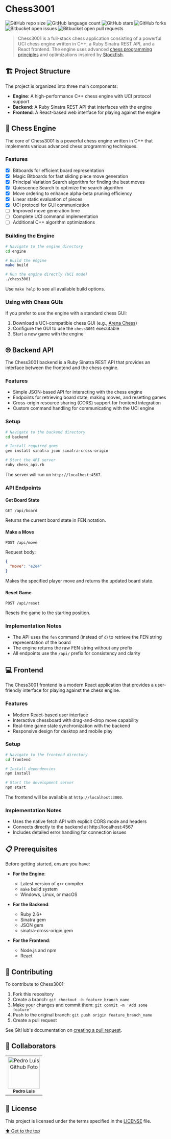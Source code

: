 # Chess3001

![GitHub repo size](https://img.shields.io/github/repo-size/pedrol3001/Chess3001?style=for-the-badge)
![GitHub language count](https://img.shields.io/github/languages/count/pedrol3001/Chess3001?style=for-the-badge)
![GitHub stars](https://img.shields.io/github/stars/pedrol3001/Chess3001?style=for-the-badge&color=00aa00)
![GitHub forks](https://img.shields.io/github/forks/pedrol3001/Chess3001?style=for-the-badge&color=aa00aa)
![Bitbucket open issues](https://img.shields.io/bitbucket/issues/pedrol3001/Chess3001?style=for-the-badge)
![Bitbucket open pull requests](https://img.shields.io/bitbucket/pr-raw/pedrol3001/Chess3001?style=for-the-badge)

> Chess3001 is a full-stack chess application consisting of a powerful UCI chess engine written in C++, a Ruby Sinatra REST API, and a React frontend. The engine uses advanced [chess programming principles](https://www.chessprogramming.org) and optimizations inspired by [Stockfish](https://github.com/official-stockfish/Stockfish.git).

## 🏗️ Project Structure

The project is organized into three main components:

- **Engine**: A high-performance C++ chess engine with UCI protocol support
- **Backend**: A Ruby Sinatra REST API that interfaces with the engine
- **Frontend**: A React-based web interface for playing against the engine

## 🚀 Chess Engine

The core of Chess3001 is a powerful chess engine written in C++ that implements various advanced chess programming techniques.

### Features

- [x] Bitboards for efficient board representation
- [x] Magic Bitboards for fast sliding piece move generation
- [x] Principal Variation Search algorithm for finding the best moves
- [x] Quiescence Search to optimize the search algorithm
- [x] Move ordering to enhance alpha-beta pruning efficiency
- [x] Linear static evaluation of pieces
- [x] UCI protocol for GUI communication
- [ ] Improved move generation time
- [ ] Complete UCI command implementation
- [ ] Additional C++ algorithm optimizations

### Building the Engine

```bash
# Navigate to the engine directory
cd engine

# Build the engine
make build

# Run the engine directly (UCI mode)
./chess3001
```

Use `make help` to see all available build options.

### Using with Chess GUIs

If you prefer to use the engine with a standard chess GUI:

1. Download a UCI-compatible chess GUI (e.g., [Arena Chess](http://www.playwitharena.de))
2. Configure the GUI to use the `chess3001` executable
3. Start a new game with the engine

## 🌐 Backend API

The Chess3001 backend is a Ruby Sinatra REST API that provides an interface between the frontend and the chess engine.

### Features

- Simple JSON-based API for interacting with the chess engine
- Endpoints for retrieving board state, making moves, and resetting games
- Cross-origin resource sharing (CORS) support for frontend integration
- Custom command handling for communicating with the UCI engine

### Setup

```bash
# Navigate to the backend directory
cd backend

# Install required gems
gem install sinatra json sinatra-cross-origin

# Start the API server
ruby chess_api.rb
```

The server will run on `http://localhost:4567`.

### API Endpoints

#### Get Board State

```
GET /api/board
```

Returns the current board state in FEN notation.

#### Make a Move

```
POST /api/move
```

Request body:
```json
{
  "move": "e2e4"
}
```

Makes the specified player move and returns the updated board state.

#### Reset Game

```
POST /api/reset
```

Resets the game to the starting position.

### Implementation Notes

- The API uses the `fen` command (instead of `d`) to retrieve the FEN string representation of the board
- The engine returns the raw FEN string without any prefix
- All endpoints use the `/api/` prefix for consistency and clarity

## 💻 Frontend

The Chess3001 frontend is a modern React application that provides a user-friendly interface for playing against the chess engine.

### Features

- Modern React-based user interface
- Interactive chessboard with drag-and-drop move capability
- Real-time game state synchronization with the backend
- Responsive design for desktop and mobile play

### Setup

```bash
# Navigate to the frontend directory
cd frontend

# Install dependencies
npm install

# Start the development server
npm start
```

The frontend will be available at `http://localhost:3000`.

### Implementation Notes

- Uses the native fetch API with explicit CORS mode and headers
- Connects directly to the backend at http://localhost:4567
- Includes detailed error handling for connection issues

## 📋 Prerequisites

Before getting started, ensure you have:

- **For the Engine**:
  - Latest version of `g++` compiler
  - `make` build system
  - Windows, Linux, or macOS

- **For the Backend**:
  - Ruby 2.6+
  - Sinatra gem
  - JSON gem
  - sinatra-cross-origin gem

- **For the Frontend**:
  - Node.js and npm
  - React

## 🤝 Contributing

To contribute to Chess3001:

1. Fork this repository
2. Create a branch: `git checkout -b feature_branch_name`
3. Make your changes and commit them: `git commit -m 'Add some feature'`
4. Push to the original branch: `git push origin feature_branch_name`
5. Create a pull request

See GitHub's documentation on [creating a pull request](https://help.github.com/en/github/collaborating-with-issues-and-pull-requests/creating-a-pull-request).

## 👥 Collaborators

<table>
  <tr>
    <td align="center">
      <a href="#">
        <img src="https://avatars.githubusercontent.com/u/33810395?s=400&u=5ad2c222c48cbba0e4ade2057eb8a599590d235a&v=4" width="100px;" alt="Pedro Luis Github Foto"/><br>
        <sub>
          <b>Pedro Luis</b>
        </sub>
      </a>
    </td>
  </tr>
</table>

## 📝 License

This project is licensed under the terms specified in the [LICENSE](LICENSE) file.

[⬆ Get to the top](#Chess3001)
